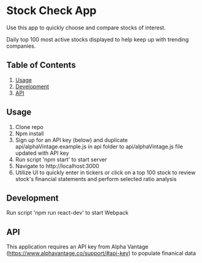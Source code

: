 # Stock Check App
Use this app to quickly choose and compare stocks of interest.

Daily top 100 most active stocks displayed to help keep up with trending companies.

## Table of Contents
1. [Usage](#Usage)
1. [Development](#development)
1. [API](#api)

## Usage
1. Clone repo
1. Npm install
1. Sign up for an API key (below) and duplicate api/alphaVintage.example.js in api folder to api/alphaVintage.js file updated with API key
1. Run script 'npm start' to start server
1. Navigate to http://localhost:3000
1. Utilize UI to quickly enter in tickers or click on a top 100 stock to review stock's financial statements and perform selected ratio analysis

## Development
Run script 'npm run react-dev' to start Webpack

## API
This application requires an API key from Alpha Vantage (https://www.alphavantage.co/support/#api-key) to populate finanical data
